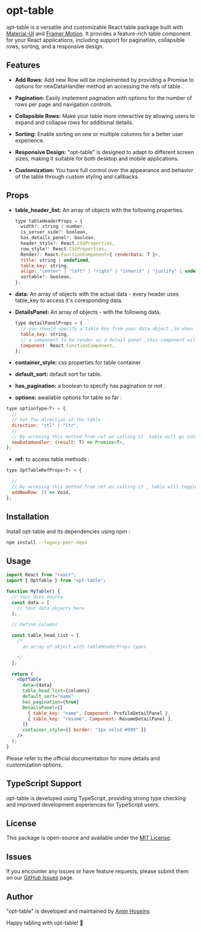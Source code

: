 # opt-table

opt-table is a versatile and customizable React table package built with [Material-UI](https://mui.com/) and [Framer Motion](https://www.framer.com/motion/). It provides a feature-rich table component for your React applications, including support for pagination, collapsible rows, sorting, and a responsive design.

## Features

- **َAdd Rows:** Add new Row will be implemented by providing a Promise to options for newDataHandler method an accessing the refs of table .

- **Pagination:** Easily implement pagination with options for the number of rows per page and navigation controls.

- **Collapsible Rows:** Make your table more interactive by allowing users to expand and collapse rows for additional details.

- **Sorting:** Enable sorting on one or multiple columns for a better user experience.

- **Responsive Design:** "opt-table" is designed to adapt to different screen sizes, making it suitable for both desktop and mobile applications.

- **Customization:** You have full control over the appearance and behavior of the table through custom styling and callbacks.

## Props

- **table_header_list:** An array of objects with the following properties.
  ```jsx
  type tableHeaderProps = {
    width?: string | number,
    is_server_side?: boolean,
    has_details_penel?: boolean,
    header_style?: React.CSSProperties,
    row_style?: React.CSSProperties,
    Render?: React.FunctionComponent<{ renderData: T }>,
    title: string | undefined,
    table_key: string,
    align: "center" | "left" | "right" | "inherit" | "justify" | undefined,
    sortable?: boolean,
  };
  ```
- **data:** An array of objects with the actual data - every header uses table_key to access it's coresponding data.
- **DetailsPanel:** An array of objects - with the following data.

  ```jsx
  type detailPanelProps = {
    // you should specify a table key from your data object ,so when that cell is clicked collapse table will opens
    table_key: string,
    // a component to be render as a detail panel ,this component will recive an ebject with the row data
    Component: React.FunctionComponent,
  };
  ```

- **container_style:** css properties for table container
- **default_sort:** default sort for table.
- **has_pagination:** a boolean to specify has pagination or not .
- **options:** awailable options for table so far :

```jsx
type optionType<T> = {
  //
  // Set The direction of the table
  direction: "rtl" | "ltr",
  //
  // By accesing this method from ref an calling it .table will go into add new row mode
  newDataHandler: (result: T) => Promise<T>,
};
```
- **ref:** to access table methods :

```jsx
type OptTableRefProps<T> = {

  //
  // By accesing this method from ref an calling it , table will toggles between add new rows mode
  addNewRow: () => Void,
};
```

## Installation

Install opt-table and its dependencies using npm :

```bash
npm install --legacy-peer-deps
```

## Usage

```jsx
import React from "react";
import { OptTable } from "opt-table";

function MyTable() {
  // Your data source
  const data = [
    // Your data objects here
  ];

  // Define columns

  const table_head_list = [
    /*
      an array of object with tableHeaderProps types

    */
  ];

  return (
    <OptTable
      data={data}
      table_head_list={columns}
      default_sort="name"
      has_pagination={true}
      DetailsPanel={[
        { table_key: "name", Component: ProfileDetailPanel },
        { table_key: "resume", Component: ResumeDetailPanel },
      ]}
      container_style={{ border: "1px solid #999" }}
    />
  );
}
```

Please refer to the official documentation for more details and customization options.

## TypeScript Support

opt-table is developed using TypeScript, providing strong type checking and improved development experiences for TypeScript users.

<!-- ## Usage with TypeScript

When using "opt-table" in a TypeScript project, you can take full advantage of type safety and autocomplete for props and data structures. Make sure to include TypeScript definitions when importing the package. -->

<!-- ## Documentation

For detailed usage and customization instructions, check out the official documentation [here](#). -->

## License

This package is open-source and available under the [MIT License](LICENSE).

<!-- ## Contributing

We welcome contributions from the community. Please read our [Contribution Guidelines](CONTRIBUTING.md) for more information on how to get started. -->

## Issues

If you encounter any issues or have feature requests, please submit them on our [GitHub Issues](https://github.com/your-repo/opt-table/issues) page.

## Author

"opt-table" is developed and maintained by [Amin Hoseiny](https://github.com/ir-tec).

Happy tabling with opt-table! 🚀
